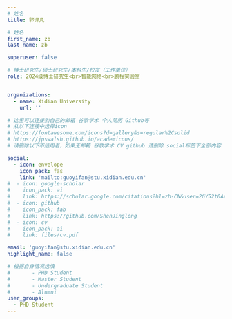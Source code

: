 ```yaml
---
# 姓名
title: 郭译凡

# 姓名
first_name: zb
last_name: zb

superuser: false

# 博士研究生/硕士研究生/本科生/校友（工作单位）
role: 2024级博士研究生<br>智能网络<br>鹏程实验室


organizations:
  - name: Xidian University
    url: ''

# 这里可以连接到自己的邮箱 谷歌学术 个人简历 Github等 
# 从以下连接中选择icon
# https://fontawesome.com/icons?d=gallery&s=regular%2Csolid
# https://jpswalsh.github.io/academicons/
# 请删除以下不适用者，如果无邮箱 谷歌学术 CV github 请删除 social标签下全部内容

social:
  - icon: envelope
    icon_pack: fas
    link: 'mailto:guoyifan@stu.xidian.edu.cn'
#  - icon: google-scholar
#    icon_pack: ai
#    link: https://scholar.google.com/citations?hl=zh-CN&user=2GY52t0AAAAJ
#  - icon: github
#    icon_pack: fab
#    link: https://github.com/ShenJinglong
#  - icon: cv
#    icon_pack: ai
#    link: files/cv.pdf

email: 'guoyifan@stu.xidian.edu.cn'
highlight_name: false

# 根据自身情况选填
#       - PHD Student
#       - Master Student
#       - Undergraduate Student
#       - Alumni
user_groups:
  - PHD Student
---
```

